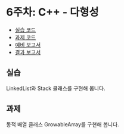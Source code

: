# 6주차: C++ - 다형성

- [실습 코드](lab)
- [과제 코드](homework)
- [예비 보고서](paper/cpp-2-pre.pdf)
- [결과 보고서](paper/cpp-2-post.pdf)

## 실습

LinkedList와 Stack 클래스를 구현해 봅니다.

## 과제

동적 배열 클래스 GrowableArray를 구현해 봅니다.